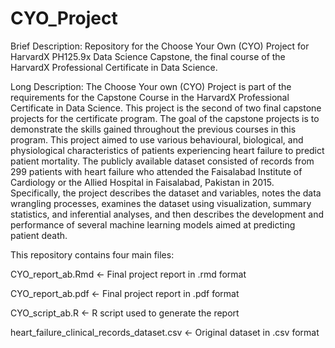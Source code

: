 # CYO_Project

Brief Description: Repository for the Choose Your Own (CYO) Project for HarvardX PH125.9x Data Science Capstone, the final course of the HarvardX Professional Certificate in Data Science.

Long Description: The Choose Your own (CYO) Project is part of the requirements for the Capstone Course in the HarvardX Professional Certificate in Data Science. This project is the second of two final capstone projects for the certificate program. The goal of the capstone projects is to demonstrate the skills gained throughout the previous courses in this program. This project aimed to use various behavioural, biological, and physiological characteristics of patients experiencing heart failure to predict patient mortality. The publicly available dataset consisted of records from 299 patients with heart failure who attended the Faisalabad Institute of Cardiology or the Allied Hospital in Faisalabad, Pakistan in 2015. Specifically, the project describes the dataset and variables, notes the data wrangling processes, examines the dataset using visualization, summary statistics, and inferential analyses, and then describes the development and performance of several machine learning models aimed at predicting patient death. 

This repository contains four main files:

  CYO_report_ab.Rmd <- Final project report in .rmd format

  CYO_report_ab.pdf <- Final project report in .pdf format

  CYO_script_ab.R <- R script used to generate the report

  heart_failure_clinical_records_dataset.csv <- Original dataset in .csv format
